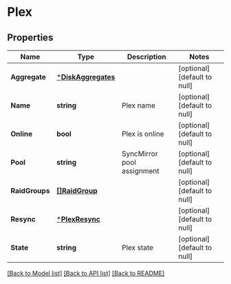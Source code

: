 # Plex

## Properties
Name | Type | Description | Notes
------------ | ------------- | ------------- | -------------
**Aggregate** | [***DiskAggregates**](disk_aggregates.md) |  | [optional] [default to null]
**Name** | **string** | Plex name | [optional] [default to null]
**Online** | **bool** | Plex is online | [optional] [default to null]
**Pool** | **string** | SyncMirror pool assignment | [optional] [default to null]
**RaidGroups** | [**[]RaidGroup**](raid_group.md) |  | [optional] [default to null]
**Resync** | [***PlexResync**](plex_resync.md) |  | [optional] [default to null]
**State** | **string** | Plex state | [optional] [default to null]

[[Back to Model list]](../README.md#documentation-for-models) [[Back to API list]](../README.md#documentation-for-api-endpoints) [[Back to README]](../README.md)


